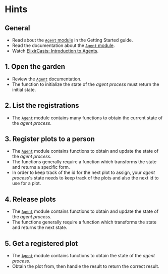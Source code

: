 # Hints

## General

- Read about the [`Agent` module][getting-started-agent] in the Getting Started guide.
- Read the documentation about the [`Agent` module][elixir-doc-agent].
- Watch [ElixirCasts: Introduction to Agents][elixircasts-agent].

## 1. Open the garden

- Review the [`Agent`][elixir-doc-agent] documentation.
- The function to initialize the state of the _agent process_ must return the initial state.

## 2. List the registrations

- The [`Agent`][elixir-doc-agent] module contains many functions to obtain the current state of the _agent process_.

## 3. Register plots to a person

- The [`Agent`][elixir-doc-agent] module contains functions to obtain and update the state of the _agent process_.
- The functions generally require a function which transforms the state and returns a specific form.
- In order to keep track of the id for the next plot to assign, your _agent process_'s state needs to keep track of the plots and also the next id to use for a plot.

## 4. Release plots

- The [`Agent`][elixir-doc-agent] module contains functions to obtain and update the state of the _agent process_.
- The functions generally require a function which transforms the state and returns the next state.

## 5. Get a registered plot

- The [`Agent`][elixir-doc-agent] module contains functions to obtain the state of the _agent process_.
- Obtain the plot from, then handle the result to return the correct result.

[elixircasts-agent]: https://elixircasts.io/intro-to-agents
[elixir-doc-agent]: https://hexdocs.pm/elixir/Agent.html
[getting-started-agent]: https://elixir-lang.org/getting-started/mix-otp/agent.html